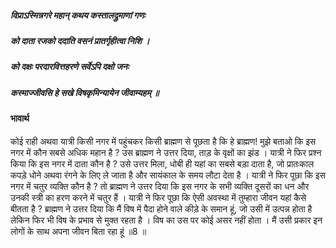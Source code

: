 ##### विप्राऽस्मिन्नगरे महान् कथय कस्तालद्रुमाणां गणः
##### को दाता रजको ददाति वसनं प्रातर्गृहीत्वा निशि ।
##### को दक्षः परदारवित्तहरणे सर्वेऽपि दक्षो जनः
##### कस्माज्जीवसि हे सखे विषकृमिन्यायेन जीवाम्यहम् ॥

#### भावार्थ

कोई राही अथवा यात्री किसी नगर में पहुंचकर किसी ब्राह्मण से पूछता है कि हे ब्राह्मण! मुझे बताओ कि इस नगर में कौन सबसे अधिक महान है ? उस ब्राह्मण ने उत्तर दिया, ताड़ के वृक्षों का झंड । यात्री ने फिर प्रश्न किया कि इस नगर में दाता कौन है ? उसे उत्तर मिला, धोबी ही यहां का सबसे बड़ा दाता है, जो प्रातःकाल कपड़े धोने अथवा रंगने के लिए ले जाता है और सायंकाल के समय लौटा देता है । यात्री ने फिर पूछा कि इस नगर में चतुर व्यक्ति कौन है ? तो ब्राह्मण ने उत्तर दिया कि इस नगर के सभी व्यक्ति दूसरों का धन और उनकी स्त्री का हरण करने में चतुर हैं । यात्री ने फिर पूछा कि ऐसी अवस्था में तुम्हारा जीवन यहां कैसे बीतता है ? ब्राह्मण ने उत्तर दिया कि मैं विष में पैदा होने वाले कीड़े के समान हूं, जो उसी में उत्पन्न होता है लेकिन फिर भी विष के प्रभाव से मुक्त रहता है । विष का उस पर कोई असर नहीं होता । मैं उसी प्रकार इन लोगों के साथ अपना जीवन बिता रहा हूं ॥8 ॥